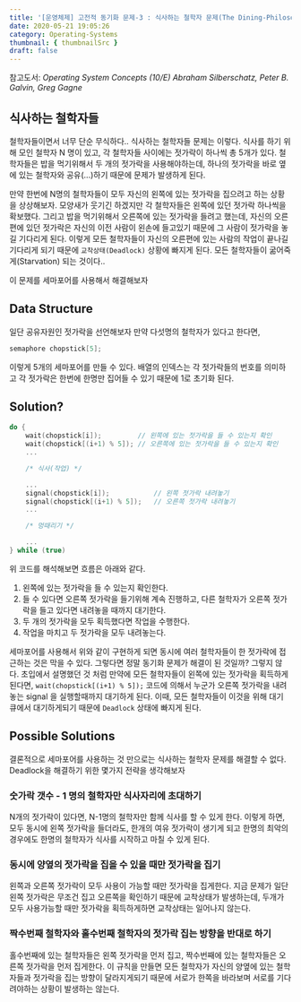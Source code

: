 ```yaml
---
title: '[운영체제] 고전적 동기화 문제-3 : 식사하는 철학자 문제(The Dining-Philosophers Problem)'
date: 2020-05-21 19:05:26
category: Operating-Systems
thumbnail: { thumbnailSrc }
draft: false
---
```


참고도서: _Operating System Concepts (10/E) Abraham Silberschatz, Peter B. Galvin, Greg Gagne_

## 식사하는 철학자들

철학자들이면서 너무 단순 무식하다.. 식사하는 철학자들 문제는 이렇다. 식사를 하기 위해 모인 철학자 N 명이 있고, 각 철학자들 사이에는 젓가락이 하나씩 총 5개가 있다. 철학자들은 밥을 먹기위해서 두 개의 젓가락을 사용해야하는데, 하나의 젓가락을 바로 옆에 있는 철학자와 공유(...)하기 때문에 문제가 발생하게 된다.

만약 한번에 N명의 철학자들이 모두 자신의 왼쪽에 있는 젓가락을 집으려고 하는 상황을 상상해보자. 모양새가 웃기긴 하겠지만 각 철학자들은 왼쪽에 있던 젓가락 하나씩을 확보했다. 그리고 밥을 먹기위해서 오른쪽에 있는 젓가락을 들려고 했는데, 자신의 오른편에 있던 젓가락은 자신의 이전 사람이 왼손에 들고있기 때문에 그 사람이 젓가락을 놓길 기다리게 된다. 이렇게 모든 철학자들이 자신의 오른편에 있는 사람의 작업이 끝나길 기다리게 되기 때문에 `교착상태(Deadlock)` 상황에 빠지게 된다. 모든 철학자들이 굶어죽게(Starvation) 되는 것이다..

이 문제를 세마포어를 사용해서 해결해보자

## Data Structure

일단 공유자원인 젓가락을 선언해보자 만약 다섯명의 철학자가 있다고 한다면,

```cpp
semaphore chopstick[5];
```

이렇게 5개의 세마포어를 만들 수 있다. 배열의 인덱스는 각 젓가락들의 번호를 의미하고 각 젓가락은 한번에 한명만 집어들 수 있기 때문에 1로 초기화 된다.

## Solution?

```cpp
do {
    wait(chopstick[i]);         // 왼쪽에 있는 젓가락을 들 수 있는지 확인
    wait(chopstick[(i+1) % 5]); // 오른쪽에 있는 젓가락을 들 수 있는지 확인
    ...

    /* 식사(작업) */

    ...
    signal(chopstick[i]);           // 왼쪽 젓가락 내려놓기
    signal(chopstick[(i+1) % 5]);   // 오른쪽 젓가락 내려놓기
    ...

    /* 멍때리기 */

    ...
} while (true)
```

위 코드를 해석해보면 흐름은 아래와 같다.

1. 왼쪽에 있는 젓가락을 들 수 있는지 확인한다.
2. 들 수 있다면 오른쪽 젓가락을 들기위해 계속 진행하고, 다른 철학자가 오른쪽 젓가락을 들고 있다면 내려놓을 때까지 대기한다.
3. 두 개의 젓가락을 모두 획득했다면 작업을 수행한다.
4. 작업을 마치고 두 젓가락을 모두 내려놓는다.

세마포어를 사용해서 위와 같이 구현하게 되면 동시에 여러 철학자들이 한 젓가락에 접근하는 것은 막을 수 있다. 그렇다면 정말 동기화 문제가 해결이 된 것일까? 그렇지 않다. 초입에서 설명했던 것 처럼 만약에 모든 철학자들이 왼쪽에 있는 젓가락을 획득하게된다면, `wait(chopstick[(i+1) % 5]);` 코드에 의해서 누군가 오른쪽 젓가락을 내려놓는 signal 을 실행할때까지 대기하게 된다. 이때, 모든 철학자들이 이것을 위해 대기 큐에서 대기하게되기 때문에 `Deadlock` 상태에 빠지게 된다.

## Possible Solutions

결론적으로 세마포어를 사용하는 것 만으로는 식사하는 철학자 문제를 해결할 수 없다. Deadlock을 해결하기 위한 몇가지 전략을 생각해보자

### 숫가락 갯수 - 1 명의 철학자만 식사자리에 초대하기

N개의 젓가락이 있다면, N-1명의 철학자만 함께 식사를 할 수 있게 한다. 이렇게 하면, 모두 동시에 왼쪽 젓가락을 들더라도, 한개의 여유 젓가락이 생기게 되고 한명의 최악의 경우에도 한명의 철학자가 식사를 시작하고 마칠 수 있게 된다.

### 동시에 양옆의 젓가락을 집을 수 있을 때만 젓가락을 집기

왼쪽과 오른쪽 젓가락이 모두 사용이 가능할 때만 젓가락을 집게한다. 지금 문제가 일단 왼쪽 젓가락은 무조건 집고 오른쪽을 확인하기 때문에 교착상태가 발생하는데, 두개가 모두 사용가능할 때만 젓가락을 획득하게하면 교착상태는 일어나지 않는다.

### 짝수번째 철학자와 홀수번째 철학자의 젓가락 집는 방향을 반대로 하기

홀수번째에 있는 철학자들은 왼쪽 젓가락을 먼저 집고, 짝수번째에 있는 철학자들은 오른쪽 젓가락을 먼저 집게한다. 이 규칙을 만들면 모든 철학자가 자신의 양옆에 있는 철학자들과 젓가락을 집는 방향이 달라지게되기 때문에 서로가 한쪽을 바라보며 서로를 기다려야하는 상황이 발생하는 않는다.
